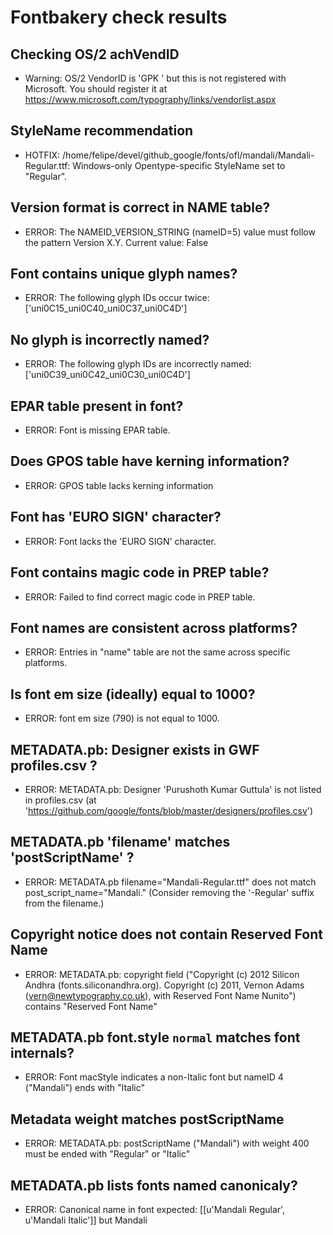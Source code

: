 # Fontbakery check results
## Checking OS/2 achVendID
* Warning: OS/2 VendorID is 'GPK ' but this is not registered with Microsoft. You should register it at https://www.microsoft.com/typography/links/vendorlist.aspx

## StyleName recommendation
* HOTFIX: /home/felipe/devel/github_google/fonts/ofl/mandali/Mandali-Regular.ttf: Windows-only Opentype-specific StyleName set to "Regular".

## Version format is correct in NAME table?
* ERROR: The NAMEID_VERSION_STRING (nameID=5) value must follow the pattern Version X.Y. Current value: False

## Font contains unique glyph names?
* ERROR: The following glyph IDs occur twice: ['uni0C15_uni0C40_uni0C37_uni0C4D']

## No glyph is incorrectly named?
* ERROR: The following glyph IDs are incorrectly named: ['uni0C39_uni0C42_uni0C30_uni0C4D']

## EPAR table present in font?
* ERROR: Font is missing EPAR table.

## Does GPOS table have kerning information?
* ERROR: GPOS table lacks kerning information

## Font has 'EURO SIGN' character?
* ERROR: Font lacks the 'EURO SIGN' character.

## Font contains magic code in PREP table?
* ERROR: Failed to find correct magic code in PREP table.

## Font names are consistent across platforms?
* ERROR: Entries in "name" table are not the same across specific platforms.

## Is font em size (ideally) equal to 1000?
* ERROR: font em size (790) is not equal to 1000.

## METADATA.pb: Designer exists in GWF profiles.csv ?
* ERROR: METADATA.pb: Designer 'Purushoth Kumar Guttula' is not listed in profiles.csv (at 'https://github.com/google/fonts/blob/master/designers/profiles.csv')

## METADATA.pb 'filename' matches 'postScriptName' ?
* ERROR: METADATA.pb filename="Mandali-Regular.ttf" does not match post_script_name="Mandali." (Consider removing the '-Regular' suffix from the filename.)

## Copyright notice does not contain Reserved Font Name
* ERROR: METADATA.pb: copyright field ("Copyright (c) 2012 Silicon Andhra (fonts.siliconandhra.org). Copyright (c) 2011, Vernon Adams (vern@newtypography.co.uk), with Reserved Font Name Nunito") contains "Reserved Font Name"

## METADATA.pb font.style `normal` matches font internals?
* ERROR: Font macStyle indicates a non-Italic font but nameID 4 ("Mandali") ends with "Italic"

## Metadata weight matches postScriptName
* ERROR: METADATA.pb: postScriptName ("Mandali") with weight 400 must be ended with "Regular" or "Italic"

## METADATA.pb lists fonts named canonicaly?
* ERROR: Canonical name in font expected: [[u'Mandali Regular', u'Mandali Italic']] but Mandali


